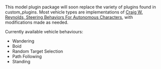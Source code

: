This model plugin package will soon replace the variety of plugins found in custom_plugins. Most vehicle types are implementations of [Craig W. Reynolds, Steering Behaviors For Autonomous Characters](http://www.red3d.com/cwr/steer/gdc99/), with modifications made as needed.

Currently available vehicle behaviours:
- Wandering 
- Boid
- Random Target Selection
- Path Following 
- Standing 
